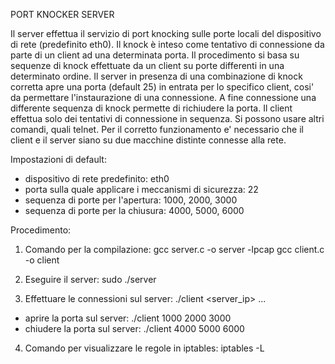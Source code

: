 PORT KNOCKER SERVER

Il server effettua il servizio di port knocking sulle porte locali del dispositivo di rete (predefinito eth0).
Il knock è inteso come tentativo di connessione da parte di un client ad una determinata porta.
Il procedimento si basa su sequenze di knock effettuate da un client su porte differenti in una determinato ordine.
Il server in presenza di una combinazione di knock corretta apre una porta (default 25) in entrata per lo specifico client, 
cosi' da permettare l'instaurazione di una connessione. A fine connessione una differente sequenza di knock permette di richiudere la porta.
Il client effettua solo dei tentativi di connessione in sequenza. Si possono usare altri comandi, quali telnet.
Per il corretto funzionamento e' necessario che il client e il server siano su due macchine distinte connesse alla rete. 

Impostazioni di default:
- dispositivo di rete predefinito: eth0
- porta sulla quale applicare i meccanismi di sicurezza: 22
- sequenza di porte per l'apertura: 1000, 2000, 3000
- sequenza di porte per la chiusura: 4000, 5000, 6000

Procedimento:

1. Comando per la compilazione:
gcc server.c -o server -lpcap
gcc client.c -o client

2. Eseguire il server:
sudo ./server

3. Effettuare le connessioni sul server:
./client <server_ip> <port1> <port2> ...
- aprire la porta sul server:   ./client 1000 2000 3000
- chiudere la porta sul server: ./client 4000 5000 6000

4. Comando per visualizzare le regole in iptables:
iptables -L
